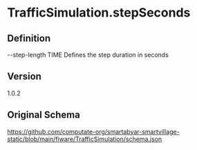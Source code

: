 # TrafficSimulation.stepSeconds

## Definition
--step-length TIME Defines the step duration in seconds

## Version
1.0.2

## Original Schema
https://github.com/computate-org/smartabyar-smartvillage-static/blob/main/fiware/TrafficSimulation/schema.json

